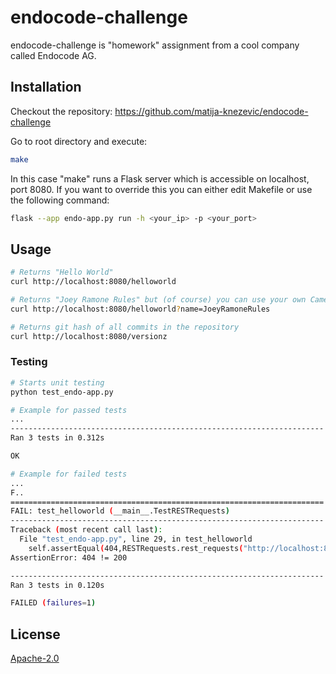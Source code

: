 # endocode-challenge

endocode-challenge is "homework" assignment from a cool company called Endocode AG.

## Installation

Checkout the repository: https://github.com/matija-knezevic/endocode-challenge

Go to root directory and execute:

```bash
make
```

In this case "make" runs a Flask server which is accessible on localhost, port 8080.
If you want to override this you can either edit Makefile or use the following command:

```bash
flask --app endo-app.py run -h <your_ip> -p <your_port>
```

## Usage

```bash
# Returns "Hello World"
curl http://localhost:8080/helloworld

# Returns "Joey Ramone Rules" but (of course) you can use your own CamelCase string
curl http://localhost:8080/helloworld?name=JoeyRamoneRules

# Returns git hash of all commits in the repository
curl http://localhost:8080/versionz
```

### Testing

```bash
# Starts unit testing
python test_endo-app.py
```

```bash
# Example for passed tests
...
----------------------------------------------------------------------
Ran 3 tests in 0.312s

OK

```

```bash
# Example for failed tests
...
F..
======================================================================
FAIL: test_helloworld (__main__.TestRESTRequests)
----------------------------------------------------------------------
Traceback (most recent call last):
  File "test_endo-app.py", line 29, in test_helloworld
    self.assertEqual(404,RESTRequests.rest_requests("http://localhost:8080/helloworld"))
AssertionError: 404 != 200

----------------------------------------------------------------------
Ran 3 tests in 0.120s

FAILED (failures=1)

```

## License
[Apache-2.0](http://www.apache.org/licenses/LICENSE-2.0)